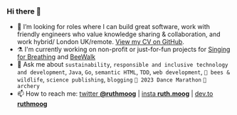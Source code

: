 ### Hi there 👋

- 🔭 I’m looking for roles where I can build great software, work with friendly engineers who value knowledge sharing & collaboration, and work hybrid/ London UK/remote. [View my CV on GitHub](https://github.com/ruthmoog/CV).
- ⚗️ I'm currently working on non-profit or just-for-fun projects for [Singing for Breathing](https://github.com/ruthmoog/singing-for-breathing) and [BeeWalk](https://github.com/ruthmoog/bee)
- 💬 Ask me about `sustainability`, `responsible and inclusive technology and development`, `Java`, `Go`, `semantic HTML`, `TDD`, `web development`, `🐝 bees & wildlife`, `science publishing`, `blogging` `💃 2023 Dance Marathon` `🎯 archery`
- 📫 How to reach me: [twitter **@ruthmoog**](https://twitter.com/ruthmoog) | [insta **ruth.moog**](https://www.instagram.com/ruth.moog/) | [dev.to **ruthmoog**](https://dev.to/ruthmoog)
